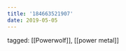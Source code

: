 ```yaml
---
title: '184663521907'
date: 2019-05-05
---
```

tagged: [[Powerwolf]], [[power metal]]
<iframe frameborder="0" height="1" id="ga_target" scrolling="no" style="background-color:transparent; overflow:hidden; position:absolute; top:0; left:0; z-index:9999;" width="1"></iframe>